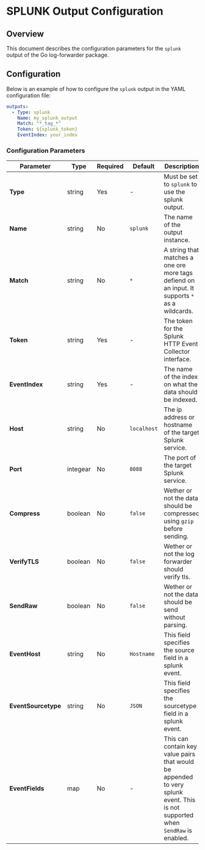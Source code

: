 # SPLUNK Output Configuration

## Overview

This document describes the configuration parameters for the `splunk` output of the Go log-forwarder package.

## Configuration

Below is an example of how to configure the `splunk` output in the YAML configuration file:

```yaml
outputs:
  - Type: splunk
    Name: my_splunk_output
    Match: "*_tag_*"
    Token: ${splunk_token}
    EventIndex: your_index
```

### Configuration Parameters

| Parameter          | Type     | Required | Default | Description |
|-------------------|---------|----------|---------|-------------|
| **Type**         | string  | Yes      | -         | Must be set to `splunk` to use the splunk output. |
| **Name**         | string  | No       | `splunk`  | The name of the output instance. |
| **Match**        | string  | No       | `*`       | A string that matches a one ore more tags defiend on an input. It supports `*` as a wildcards. |
| **Token**        | string  | Yes      | -         | The token for the Splunk HTTP Event Collector interface. |
| **EventIndex**   | string  | Yes      | -         | The name of the index on what the data should be indexed. |
| **Host**         | string  | No       | `localhost` | The ip address or hostname of the target Splunk service. |
| **Port**         | integear | No       | `8088`   | The port of the target Splunk service. |
| **Compress**     | boolean  | No       | `false`  | Wether or not the data should be compressed using `gzip` before sending. |
| **VerifyTLS**    | boolean  | No       | `false`  | Wether or not the log forwarder should verify tls. |
| **SendRaw**      | boolean  | No       | `false`  | Wether or not the data should be send without parsing. |
| **EventHost**    | string  | No       | `Hostname`| This field specifies the source field in a splunk event. |
| **EventSourcetype**| string  | No       | `JSON`  | This field specifies the sourcetype field in a splunk event. |
| **EventFields**         | map  | No       | -  | This can contain key value pairs that would be appended to very splunk event. This is not supported when `SendRaw` is enabled. |